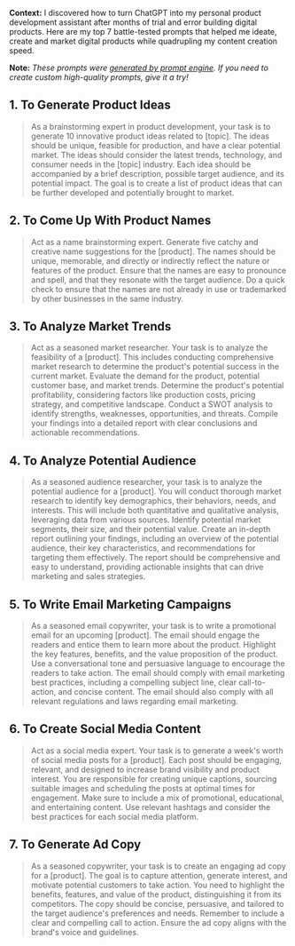 **Context:** I discovered how to turn ChatGPT into my personal product development assistant after months of trial and error building digital products. Here are my top 7 battle-tested prompts that helped me ideate, create and market digital products while quadrupling my content creation speed.

**Note:** *These prompts were [generated by prompt engine](https://www.promptengine.cc). If you need to create custom high-quality prompts, give it a try!*

## 1. To Generate Product Ideas

> As a brainstorming expert in product development, your task is to generate 10 innovative product ideas related to [topic]. The ideas should be unique, feasible for production, and have a clear potential market. The ideas should consider the latest trends, technology, and consumer needs in the [topic] industry. Each idea should be accompanied by a brief description, possible target audience, and its potential impact. The goal is to create a list of product ideas that can be further developed and potentially brought to market.

## 2. To Come Up With Product Names

> Act as a name brainstorming expert. Generate five catchy and creative name suggestions for the [product]. The names should be unique, memorable, and directly or indirectly reflect the nature or features of the product. Ensure that the names are easy to pronounce and spell, and that they resonate with the target audience. Do a quick check to ensure that the names are not already in use or trademarked by other businesses in the same industry.

## 3. To Analyze Market Trends

> Act as a seasoned market researcher. Your task is to analyze the feasibility of a [product]. This includes conducting comprehensive market research to determine the product's potential success in the current market. Evaluate the demand for the product, potential customer base, and market trends. Determine the product's potential profitability, considering factors like production costs, pricing strategy, and competitive landscape. Conduct a SWOT analysis to identify strengths, weaknesses, opportunities, and threats. Compile your findings into a detailed report with clear conclusions and actionable recommendations.

## 4. To Analyze Potential Audience

> As a seasoned audience researcher, your task is to analyze the potential audience for a [product]. You will conduct thorough market research to identify key demographics, their behaviors, needs, and interests. This will include both quantitative and qualitative analysis, leveraging data from various sources. Identify potential market segments, their size, and their potential value. Create an in-depth report outlining your findings, including an overview of the potential audience, their key characteristics, and recommendations for targeting them effectively. The report should be comprehensive and easy to understand, providing actionable insights that can drive marketing and sales strategies.

## 5. To Write Email Marketing Campaigns

> As a seasoned email copywriter, your task is to write a promotional email for an upcoming [product]. The email should engage the readers and entice them to learn more about the product. Highlight the key features, benefits, and the value proposition of the product. Use a conversational tone and persuasive language to encourage the readers to take action. The email should comply with email marketing best practices, including a compelling subject line, clear call-to-action, and concise content. The email should also comply with all relevant regulations and laws regarding email marketing.

## 6. To Create Social Media Content

> Act as a social media expert. Your task is to generate a week's worth of social media posts for a [product]. Each post should be engaging, relevant, and designed to increase brand visibility and product interest. You are responsible for creating unique captions, sourcing suitable images and scheduling the posts at optimal times for engagement. Make sure to include a mix of promotional, educational, and entertaining content. Use relevant hashtags and consider the best practices for each social media platform.

## 7. To Generate Ad Copy

> As a seasoned copywriter, your task is to create an engaging ad copy for a [product]. The goal is to capture attention, generate interest, and motivate potential customers to take action. You need to highlight the benefits, features, and value of the product, distinguishing it from its competitors. The copy should be concise, persuasive, and tailored to the target audience's preferences and needs. Remember to include a clear and compelling call to action. Ensure the ad copy aligns with the brand's voice and guidelines.